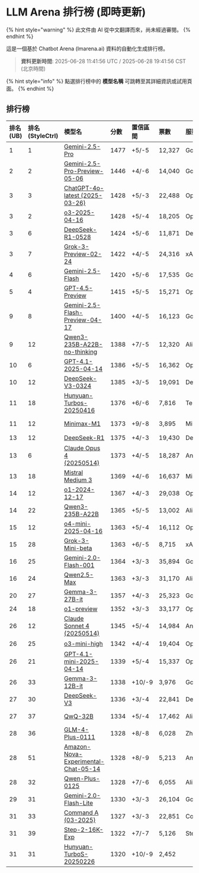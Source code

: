 # LLM Arena 排行榜 (即時更新)


{% hint style="warning" %}
此文件由 AI 從中文翻譯而來，尚未經過審閱。
{% endhint %}




這是一個基於 Chatbot Arena (lmarena.ai) 資料的自動化生成排行榜。

> **資料更新時間**: 2025-06-28 11:41:56 UTC / 2025-06-28 19:41:56 CST (北京時間)

{% hint style="info" %}
點選排行榜中的 **模型名稱** 可跳轉至其詳細資訊或試用頁面。
{% endhint %}

## 排行榜

|   排名(UB) |   排名(StyleCtrl) | 模型名                                                                                                                         |   分數 | 置信區間    | 票數      | 服務商                    | 許可協議                    | 知識截止日期   |
|:---|:---|:---|:---|:---|:---|:---|:---|:---|
|        1 |               1 | [Gemini-2.5-Pro](http://aistudio.google.com/app/prompts/new_chat?model=gemini-2.5-pro)                                      | 1477 | +5/-5   | 12,327  | Google                 | Proprietary             | 暫無資料     |
|        2 |               2 | [Gemini-2.5-Pro-Preview-05-06](http://aistudio.google.com/app/prompts/new_chat?model=gemini-2.5-pro-preview-05-06)          | 1446 | +4/-6   | 14,040  | Google                 | Proprietary             | 暫無資料     |
|        3 |               3 | [ChatGPT-4o-latest (2025-03-26)](https://x.com/OpenAI/status/1905331956856050135)                                           | 1428 | +5/-3   | 22,488  | OpenAI                 | Proprietary             | 暫無資料     |
|        3 |               2 | [o3-2025-04-16](https://openai.com/index/introducing-o3-and-o4-mini/)                                                       | 1428 | +5/-4   | 18,205  | OpenAI                 | Proprietary             | 暫無資料     |
|        3 |               6 | [DeepSeek-R1-0528](https://api-docs.deepseek.com/news/news250528)                                                           | 1424 | +5/-6   | 11,871  | DeepSeek               | MIT                     | 暫無資料     |
|        3 |               7 | [Grok-3-Preview-02-24](https://x.ai/blog/grok-3)                                                                            | 1422 | +4/-5   | 24,316  | xAI                    | Proprietary             | 暫無資料     |
|        4 |               6 | [Gemini-2.5-Flash](http://aistudio.google.com/app/prompts/new_chat?model=gemini-2.5-flash)                                  | 1420 | +5/-6   | 17,535  | Google                 | Proprietary             | 暫無資料     |
|        5 |               4 | [GPT-4.5-Preview](https://openai.com/index/introducing-gpt-4-5/)                                                            | 1415 | +5/-5   | 15,271  | OpenAI                 | Proprietary             | 暫無資料     |
|        9 |               8 | [Gemini-2.5-Flash-Preview-04-17](http://aistudio.google.com/app/prompts/new_chat?model=gemini-2.5-flash-preview-04-17)      | 1400 | +4/-5   | 16,123  | Google                 | Proprietary             | 暫無資料     |
|        9 |              12 | [Qwen3-235B-A22B-no-thinking](https://qwenlm.github.io/blog/qwen3/)                                                         | 1388 | +7/-5   | 12,320  | Alibaba                | Apache 2.0              | 暫無資料     |
|       10 |               6 | [GPT-4.1-2025-04-14](https://openai.com/index/gpt-4-1/)                                                                     | 1386 | +5/-5   | 16,362  | OpenAI                 | Proprietary             | 暫無資料     |
|       10 |              12 | [DeepSeek-V3-0324](https://api-docs.deepseek.com/news/news250325)                                                           | 1385 | +3/-5   | 19,091  | DeepSeek               | MIT                     | 暫無資料     |
|       11 |              18 | [Hunyuan-Turbos-20250416](https://cloud.tencent.com/document/product/1729/104753)                                           | 1376 | +6/-6   | 7,816   | Tencent                | Proprietary             | 暫無資料     |
|       11 |              12 | [Minimax-M1](https://www.minimax.io/news/minimaxm1)                                                                         | 1373 | +9/-8   | 3,895   | MiniMax                | Apache 2.0              | 暫無資料     |
|       13 |              12 | [DeepSeek-R1](https://api-docs.deepseek.com/news/news250120)                                                                | 1375 | +4/-3   | 19,430  | DeepSeek               | MIT                     | 暫無資料     |
|       13 |               6 | [Claude Opus 4 (20250514)](https://www.anthropic.com/news/claude-4)                                                         | 1373 | +4/-5   | 18,287  | Anthropic              | Proprietary             | 暫無資料     |
|       13 |              18 | [Mistral Medium 3](https://mistral.ai/news/mistral-medium-3)                                                                | 1369 | +4/-6   | 16,637  | Mistral                | Proprietary             | 暫無資料     |
|       14 |              12 | [o1-2024-12-17](https://openai.com/index/o1-and-new-tools-for-developers/)                                                  | 1367 | +4/-3   | 29,038  | OpenAI                 | Proprietary             | 暫無資料     |
|       14 |              22 | [Qwen3-235B-A22B](https://qwenlm.github.io/blog/qwen3/)                                                                     | 1365 | +5/-5   | 13,002  | Alibaba                | Apache 2.0              | 暫無資料     |
|       15 |              12 | [o4-mini-2025-04-16](https://openai.com/index/introducing-o3-and-o4-mini/)                                                  | 1363 | +5/-4   | 16,112  | OpenAI                 | Proprietary             | 暫無資料     |
|       15 |              28 | [Grok-3-Mini-beta](https://docs.x.ai/docs/models)                                                                           | 1363 | +6/-5   | 8,715   | xAI                    | Proprietary             | 暫無資料     |
|       16 |              25 | [Gemini-2.0-Flash-001](https://aistudio.google.com/app/prompts/new_chat?instructions=lmsys-1121&model=gemini-2.0-flash-001) | 1364 | +3/-3   | 35,894  | Google                 | Proprietary             | 暫無資料     |
|       16 |              24 | [Qwen2.5-Max](https://qwenlm.github.io/blog/qwen2.5-max/)                                                                   | 1363 | +3/-3   | 31,170  | Alibaba                | Proprietary             | 暫無資料     |
|       20 |              27 | [Gemma-3-27B-it](http://aistudio.google.com/app/prompts/new_chat?model=gemma-3-27b-it)                                      | 1357 | +4/-3   | 25,323  | Google                 | Gemma                   | 暫無資料     |
|       24 |              18 | [o1-preview](https://platform.openai.com/docs/models/o1)                                                                    | 1352 | +3/-3   | 33,177  | OpenAI                 | Proprietary             | 2023/10  |
|       26 |              12 | [Claude Sonnet 4 (20250514)](https://www.anthropic.com/news/claude-4)                                                       | 1345 | +5/-4   | 14,984  | Anthropic              | Proprietary             | 暫無資料     |
|       26 |              25 | [o3-mini-high](https://platform.openai.com/docs/guides/reasoning#reasoning-effort)                                          | 1342 | +4/-4   | 19,404  | OpenAI                 | Proprietary             | 暫無資料     |
|       26 |              21 | [GPT-4.1-mini-2025-04-14](https://openai.com/index/gpt-4-1/)                                                                | 1339 | +5/-4   | 15,337  | OpenAI                 | Proprietary             | 暫無資料     |
|       26 |              33 | [Gemma-3-12B-it](http://aistudio.google.com/app/prompts/new_chat?model=gemma-3-12b-it)                                      | 1338 | +10/-9  | 3,976   | Google                 | Gemma                   | 暫無資料     |
|       27 |              30 | [DeepSeek-V3](https://huggingface.co/deepseek-ai/DeepSeek-V3)                                                               | 1336 | +3/-4   | 22,841  | DeepSeek               | DeepSeek                | 暫無資料     |
|       27 |              37 | [QwQ-32B](https://huggingface.co/Qwen/QwQ-32B)                                                                              | 1334 | +5/-4   | 17,462  | Alibaba                | Apache 2.0              | 暫無資料     |
|       28 |              36 | [GLM-4-Plus-0111](https://bigmodel.cn/dev/howuse/glm-4)                                                                     | 1328 | +8/-8   | 6,028   | Zhipu                  | Proprietary             | 暫無資料     |
|       28 |              51 | [Amazon-Nova-Experimental-Chat-05-14](https://nova.amazon.com/faqs)                                                         | 1328 | +8/-9   | 5,213   | Amazon                 | Proprietary             | 暫無資料     |
|       28 |              32 | [Qwen-Plus-0125](https://www.alibabacloud.com/help/en/model-studio/developer-reference/what-is-qwen-llm)                    | 1328 | +7/-6   | 6,055   | Alibaba                | Proprietary             | 暫無資料     |
|       29 |              31 | [Gemini-2.0-Flash-Lite](https://aistudio.google.com/prompts/new_chat?model=gemini-2.0-flash-lite)                           | 1330 | +3/-3   | 26,104  | Google                 | Proprietary             | 暫無資料     |
|       31 |              33 | [Command A (03-2025)](https://cohere.com/blog/command-a)                                                                    | 1327 | +3/-3   | 22,851  | Cohere                 | CC-BY-NC-4.0            | 暫無資料     |
|       31 |              39 | [Step-2-16K-Exp](https://platform.stepfun.com/docs/llm/text)                                                                | 1322 | +7/-7   | 5,126   | StepFun                | Proprietary             | 暫無資料     |
|       31 |              31 | [Hunyuan-TurboS-20250226](https://cloud.tencent.com/document/product/1729/104753)                                           | 1320 | +10/-9  | 2,452   |